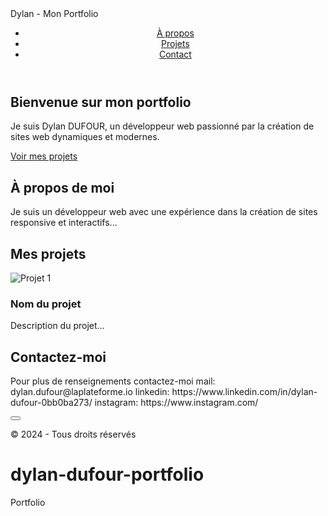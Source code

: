 <!DOCTYPE html>
<html lang="fr">
<head>
  <meta charset="UTF-8">
  <meta name="viewport" content="width=device-width, initial-scale=1.0">
  <meta name="description" content="Portfolio de Dylan, développeur web spécialisé dans la création de sites modernes et dynamiques.">
  Dylan -  Mon Portfolio
  <link rel="stylesheet" href="styles.css">
</head>
<body>
  <header>
    <nav>
      <ul>
        <li><a href="#about">À propos</a></li>
        <li><a href="#projects">Projets</a></li>
        <li><a href="#contact">Contact</a></li>
      </ul>
    </nav>
  </header>

  <section id="hero">
    <h1>Bienvenue sur mon portfolio</h1>
    <p>Je suis Dylan DUFOUR, un développeur web passionné par la création de sites web dynamiques et modernes.</p>
    <a href="#projects" class="btn">Voir mes projets</a>
  </section>

  <section id="about">
    <h2>À propos de moi</h2>
    <p>Je suis un développeur web avec une expérience dans la création de sites responsive et interactifs...</p>
  </section>

  <section id="projects">
    <h2>Mes projets</h2>
    <div class="project-card">
      <img src="projet1.jpg" alt="Projet 1">
      <h3>Nom du projet</h3>
      <p>Description du projet...</p>
    </div>
  </section>

  <section id="contact">
    <h2>Contactez-moi</h2> Pour plus de renseignements contactez-moi
    mail: dylan.dufour@laplateforme.io
    linkedin: https://www.linkedin.com/in/dylan-dufour-0bb0ba273/  instagram: https://www.instagram.com/


<button type="submit"></button>
    </form>
  </section>

  <footer>
    <p>&copy; 2024  - Tous droits réservés</p>
  </footer>
</body>
</html>


# dylan-dufour-portfolio
Portfolio
